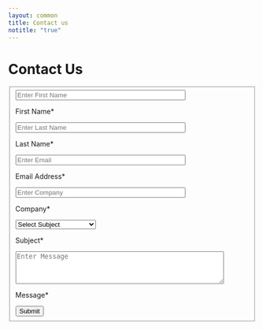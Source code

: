 ```yaml
---
layout: common
title: Contact us
notitle: "true"
---
```

<script type="text/javascript">

    function validateContactForm(form) {
        var firstName = $('input[name=first-name]', form).val();
        var lastName = $('input[name=last-name]', form).val();
        var email = $('input[name=email]', form).val();
        var company = $('input[name=company]', form).val();
        var subject = $('select[name=subject]', form).val();
        var message = $('textarea[name=message]', form).val();
        
        if (!validateValue('First Name', firstName)) {
            return false;
        }
        if (!validateValue('Last Name', lastName)) {
            return false;
        }
        if (!validateValue('Email Address', email)) {
            return false;
        }
        
        var emailExp = /^[a-zA-Z0-9._%-]+@[a-zA-Z0-9.-]+\.[a-zA-Z]{2,4}$/;
        if(email.match(emailExp)==null) {
            window.alert("Entered Email Address is not valid.");
            return false; 
        }
        
        if (!validateValue('Company', company)) {
            return false;
        }
        
        if (isEmpty(subject)) {
            window.alert("Please select Subject.");
            return false;
        }
        
        /*if (subject === 'Please Select') {
            window.alert("Please select Subject.");
            return false;
        }*/
        
        if (!validateValue('Message', message)) {
            return false;
        }
        return true;
    }
    
    function validateValue(name, val) {
        if (isEmpty(val)) {
            window.alert("Please fill '" + name + "' field.");
            return false;
        }
        return true;
    }
    
    function isEmpty(val) {
        return val === undefined || val === null || val.trim().length == 0;
    }

</script>
<h1 class="contact-us-title">Contact Us</h1>
<div class="background">
    <div class="main1"></div><div class="small1"></div><div class="small2"></div><div class="small3"></div><div class="small4"></div>
</div>
<form id="ContactUs" method="post" class="contact-form gtm_form" onsubmit="return validateContactForm(this)">
    <fieldset>
        <div class="form-section">
            <div class="form-element first half">
                <label for="first-name">
                    <input class="form-control" value="" placeholder="Enter First Name" name="first-name" type="text" size="40" maxlength="50">
                    <p>First Name*</p>
                </label>
            </div>
            <div class="form-element half">
                <label for="last-name">
                    <input class="form-control" value="" placeholder="Enter Last Name" name="last-name" type="text" size="40" maxlength="50">
                    <p>Last Name*</p>
                </label>
            </div>
            <div class="form-element first half">
                <label for="email">
                    <input class="form-control" value="" placeholder="Enter Email" name="email" type="email" size="40" maxlength="80">
                    <p>Email Address*</p>
                </label>
            </div>
            <div class="form-element half">
                <label for="company">
                    <input class="form-control" value="" placeholder="Enter Company" name="company" type="text" size="40" maxlength="80">
                    <p>Company*</p>
                </label>
            </div>
            <div class="form-element">
                <label for="subject" class="select-label">
                    <select class="form-control select" name="subject">
                        <option value="" disabled selected>Select Subject</option>
                        <option value="Technical Support">Technical Support</option>
                        <option value="WinstarCloud Products">WinstarCloud Products</option>
                        <option value="Deployment Options">Deployment Options</option>
                        <option value="Training">Training</option>
                        <option value="Professional Services">Professional Services</option>
                        <option value="Partnership">Partnership</option>
                        <option value="Press or Analyst Inquiry">Press or Analyst Inquiry</option>
                        <option value="General Feedback">General Feedback</option>
                        <option value="Other">Other</option>
                    </select>
                    <p>Subject*</p>
                </label>
            </div>
            <div class="form-element">
                <label for="message">
                    <textarea class="form-control text-area" placeholder="Enter Message" name="message" cols="50" rows="4" maxlength="3000"></textarea>
                    <p class="text-area-label">Message*</p>
                </label>
            </div>
            <input type="hidden" name="_next" value="/docs/contact-us-thanks/">
            <input type="text" name="_gotcha" style="display:none">
        </div>
        <div class="submit-button-container">
             <input class="button" value="Submit" type="submit">
        </div>
    </fieldset>
</form>

<script type="text/javascript">



    jqueryDefer(
        function () {
            $( document ).ready(function() {
                var $contactForm =  $('#ContactUs');
                $contactForm.attr('action', 'https://formspree.io/f/xbjvbeln');
               /*  $('html, body').animate({
                            scrollTop: $('#contact-form').offset().top - 200
                          }, 0);*/
                 $contactForm.find('.form-element .form-control').addClass("input--empty");
                 $contactForm.find('.form-element .form-control').on('input', function() {
                      if( !$(this).val() ) {
                         $(this).addClass("input--empty");
                      } else {
                         $(this).removeClass("input--empty");
                      }
                 });
                 
                 $.urlParam = function (name) {
                     var results = new RegExp('[\?&]' + name + '=([^&#]*)').exec(window.location.href);
                     return results ? results[1] : null;
                 };
                 var subjectValue = $.urlParam('subject');
                 if (subjectValue != undefined && subjectValue.trim().length > 0) {                    
                    $contactForm.find('select[name=subject]').val(decodeURIComponent(subjectValue));
                    $contactForm.find('select[name=subject]').removeClass("input--empty");
                 }
            });
        }
    );

</script>
